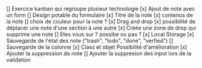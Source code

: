 [] Exercice kanban qui regroupe plusieur technologie
    [x] Ajout de note avec un form
        [] Design potable du formulaire
        [x] Titre de la note
        [x] contenus de la note
        [] choix de couleur pour la note ?
    [x] Drag and drop
        [x] possibilité de déplacer une note d'une section à une autre 
        [x] Créée une zone de drop qui supprime une note 
            [] Etes vous sur ? possibe ou pas ?
    [x] Local Storage
        [x] Sauvegarde de l'état des note ("trash", "todo", "done", "verfied")
        []  Sauvegarde de la colonne 
    [x] Class et objet 
        Possibilité d'amélioration
            [x] Ajouter la suppression de note
            [] Ajouter la suppresion des input lors de la validation
